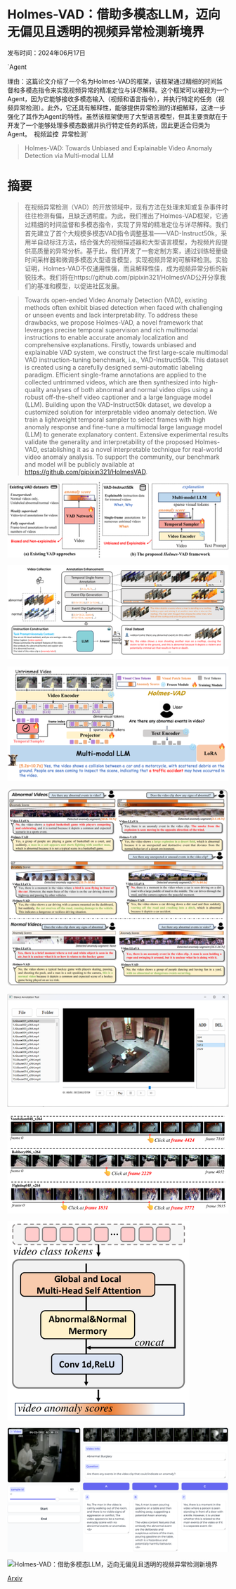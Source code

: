 # Holmes-VAD：借助多模态LLM，迈向无偏见且透明的视频异常检测新境界

发布时间：2024年06月17日

`Agent

理由：这篇论文介绍了一个名为Holmes-VAD的框架，该框架通过精细的时间监督和多模态指令来实现视频异常的精准定位与详尽解释。这个框架可以被视为一个Agent，因为它能够接收多模态输入（视频和语言指令），并执行特定的任务（视频异常检测）。此外，它还具有解释性，能够提供异常检测的详细解释，这进一步强化了其作为Agent的特性。虽然该框架使用了大型语言模型，但其主要贡献在于开发了一个能够处理多模态数据并执行特定任务的系统，因此更适合归类为Agent。` `视频监控` `异常检测`

> Holmes-VAD: Towards Unbiased and Explainable Video Anomaly Detection via Multi-modal LLM

# 摘要

> 在视频异常检测（VAD）的开放领域中，现有方法在处理未知或复杂事件时往往检测有偏，且缺乏透明度。为此，我们推出了Holmes-VAD框架，它通过精细的时间监督和多模态指令，实现了异常的精准定位与详尽解释。我们首先建立了首个大规模多模态VAD指令调整基准——VAD-Instruct50k，采用半自动标注方法，结合强大的视频描述器和大型语言模型，为视频片段提供高质量的异常分析。基于此，我们开发了一套定制方案，通过训练轻量级时间采样器和微调多模态大型语言模型，实现视频异常的可解释检测。实验证明，Holmes-VAD不仅通用性强，而且解释性佳，成为视频异常分析的新锐技术。我们将在https://github.com/pipixin321/HolmesVAD公开分享我们的基准和模型，以促进社区发展。

> Towards open-ended Video Anomaly Detection (VAD), existing methods often exhibit biased detection when faced with challenging or unseen events and lack interpretability. To address these drawbacks, we propose Holmes-VAD, a novel framework that leverages precise temporal supervision and rich multimodal instructions to enable accurate anomaly localization and comprehensive explanations. Firstly, towards unbiased and explainable VAD system, we construct the first large-scale multimodal VAD instruction-tuning benchmark, i.e., VAD-Instruct50k. This dataset is created using a carefully designed semi-automatic labeling paradigm. Efficient single-frame annotations are applied to the collected untrimmed videos, which are then synthesized into high-quality analyses of both abnormal and normal video clips using a robust off-the-shelf video captioner and a large language model (LLM). Building upon the VAD-Instruct50k dataset, we develop a customized solution for interpretable video anomaly detection. We train a lightweight temporal sampler to select frames with high anomaly response and fine-tune a multimodal large language model (LLM) to generate explanatory content. Extensive experimental results validate the generality and interpretability of the proposed Holmes-VAD, establishing it as a novel interpretable technique for real-world video anomaly analysis. To support the community, our benchmark and model will be publicly available at https://github.com/pipixin321/HolmesVAD.

![Holmes-VAD：借助多模态LLM，迈向无偏见且透明的视频异常检测新境界](../../../paper_images/2406.12235/x1.png)

![Holmes-VAD：借助多模态LLM，迈向无偏见且透明的视频异常检测新境界](../../../paper_images/2406.12235/x2.png)

![Holmes-VAD：借助多模态LLM，迈向无偏见且透明的视频异常检测新境界](../../../paper_images/2406.12235/x3.png)

![Holmes-VAD：借助多模态LLM，迈向无偏见且透明的视频异常检测新境界](../../../paper_images/2406.12235/x4.png)

![Holmes-VAD：借助多模态LLM，迈向无偏见且透明的视频异常检测新境界](../../../paper_images/2406.12235/fig_interface.png)

![Holmes-VAD：借助多模态LLM，迈向无偏见且透明的视频异常检测新境界](../../../paper_images/2406.12235/x5.png)

![Holmes-VAD：借助多模态LLM，迈向无偏见且透明的视频异常检测新境界](../../../paper_images/2406.12235/x6.png)

![Holmes-VAD：借助多模态LLM，迈向无偏见且透明的视频异常检测新境界](../../../paper_images/2406.12235/fig_human_eval_interface.png)

![Holmes-VAD：借助多模态LLM，迈向无偏见且透明的视频异常检测新境界](../../../paper_images/2406.12235/x7.png)

[Arxiv](https://arxiv.org/abs/2406.12235)